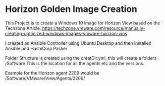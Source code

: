# Horizon Golden Image Creation

This Project is to create a Windows 10 image for Horizon View based on the Techzone Article. https://techzone.vmware.com/resource/manually-creating-optimized-windows-images-vmware-horizon-vms

I created an Ansible Controller using Ubuntu Desktop and then installed Ansible and HashiCorp Packer

Folder Structure is created using the creatDir.yml, this will create a folders /Software 
This is the location for all the agents etc and the versions.

Example for the Horizon agent 2209 would be /Software/VMware/View/Agents/2209/

